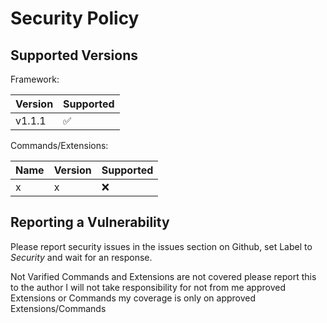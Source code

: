 # Security Policy

## Supported Versions

Framework:

| Version | Supported          |
| ------- | ------------------ |
| v1.1.1  | :white_check_mark: |


Commands/Extensions:

| Name                          | Version | Supported          |
| ----------------------------- | ------- | ------------------ |
| x                             |    x    | :x:                |

## Reporting a Vulnerability

Please report security issues in the issues section on Github,
set Label to *Security* and wait for an response.

Not Varified Commands and Extensions are not covered please report this to the author
I will not take responsibility for not from me approved Extensions or Commands
my coverage is only on approved Extensions/Commands
